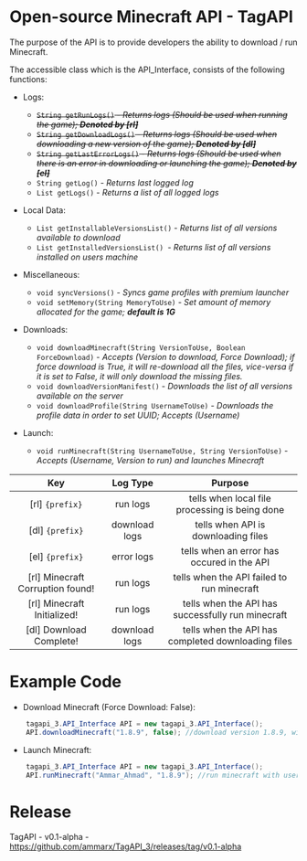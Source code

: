 # Open-source Minecraft API - TagAPI
The purpose of the API is to provide developers the ability to download / run Minecraft.

The accessible class which is the API_Interface, consists of the following functions:

- Logs:
  - ~~```String getRunLogs()``` - *Returns logs (Should be used when running the game);* _**Denoted by [rl]**_~~
  - ~~```String getDownloadLogs()``` - *Returns logs (Should be used when downloading a new version of the game);* _**Denoted by [dl]**_~~
  - ~~```String getLastErrorLogs()``` - *Returns logs (Should be used when there is an error in downloading or launching the game);* _**Denoted by [el]**_~~
  - ```String getLog()``` - *Returns last logged log*
  - ```List getLogs()``` - *Returns a list of all logged logs*

- Local Data:
  - ```List getInstallableVersionsList()``` - *Returns list of all versions available to download*
  - ```List getInstalledVersionsList() ```- *Returns list of all versions installed on users machine*

- Miscellaneous:
  - ```void syncVersions()``` - *Syncs game profiles with premium launcher*
  - ```void setMemory(String MemoryToUse)``` - *Set amount of memory allocated for the game;* _**default is 1G**_

- Downloads:
  - ```void downloadMinecraft(String VersionToUse, Boolean ForceDownload)``` - *Accepts (Version to download, Force Download); if force download is True, it will re-download all the files, vice-versa if it is set to False, it will only download the missing files.*
  - ```void downloadVersionManifest()``` - *Downloads the list of all versions available on the server*
  - ```void downloadProfile(String UsernameToUse)``` - *Downloads the profile data in order to set UUID; Accepts (Username)*

- Launch:
  - ```void runMinecraft(String UsernameToUse, String VersionToUse)``` - *Accepts (Username, Version to run) and launches Minecraft*

| Key                             | Log Type      | Purpose                                           |
| :-----------------------------: |:-------------:| :------------------------------------------------:|
| [rl] ```{prefix}```             | run logs      | tells when local file processing is being done    |
| [dl] ```{prefix}```             | download logs | tells when API is downloading files               |
| [el] ```{prefix}```             | error logs    | tells when an error has occured in the API        |
| [rl] Minecraft Corruption found!| run logs      | tells when the API failed to run minecraft        |
| [rl] Minecraft Initialized!     | run logs      | tells when the API has successfully run minecraft |
| [dl] Download Complete!         | download logs | tells when the API has completed downloading files|

# Example Code
- Download Minecraft (Force Download: False):
```java
    tagapi_3.API_Interface API = new tagapi_3.API_Interface();
    API.downloadMinecraft("1.8.9", false); //download version 1.8.9, without replacing the files
```

- Launch Minecraft:
```java
    tagapi_3.API_Interface API = new tagapi_3.API_Interface();
    API.runMinecraft("Ammar_Ahmad", "1.8.9"); //run minecraft with username: Ammar_Ahmad, and version: 1.8.9
```

# Release
TagAPI - v0.1-alpha - https://github.com/ammarx/TagAPI_3/releases/tag/v0.1-alpha
